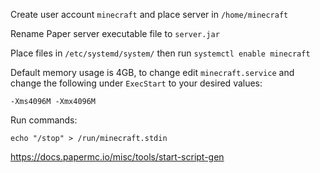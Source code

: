 Create user account `minecraft` and place server in `/home/minecraft`

Rename Paper server executable file to `server.jar`

Place files in `/etc/systemd/system/` then run `systemctl enable minecraft`

Default memory usage is 4GB, to change edit `minecraft.service` and change the following under `ExecStart` to your desired values:
```
-Xms4096M -Xmx4096M
```

Run commands:
```
echo "/stop" > /run/minecraft.stdin
```

<https://docs.papermc.io/misc/tools/start-script-gen>
